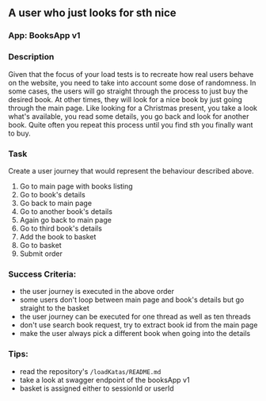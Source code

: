 ## A user who just looks for sth nice

### App: BooksApp v1

### Description
Given that the focus of your load tests is to recreate how real users behave on the website, you need to 
take into account some dose of randomness. In some cases, the users will go straight through the process 
to just buy the desired book. At other times, they will look for a nice book by just going through 
the main page. Like looking for a Christmas present, you take a look what's available, you
read some details, you go back and look for another book. Quite often you repeat this process
until you find sth you finally want to buy.

### Task
Create a user journey that would represent the behaviour described above.

1. Go to main page with books listing
2. Go to book's details
3. Go back to main page
4. Go to another book's details
5. Again go back to main page
6. Go to third book's details
7. Add the book to basket
8. Go to basket
9. Submit order

### Success Criteria:
- the user journey is executed in the above order
- some users don't loop between main page and book's details but go straight to the basket
- the user journey can be executed for one thread as well as ten threads
- don't use search book request, try to extract book id from the main page
- make the user always pick a different book when going into the details

### Tips:
- read the repository's `/loadKatas/README.md`
- take a look at swagger endpoint of the booksApp v1
- basket is assigned either to sessionId or userId





